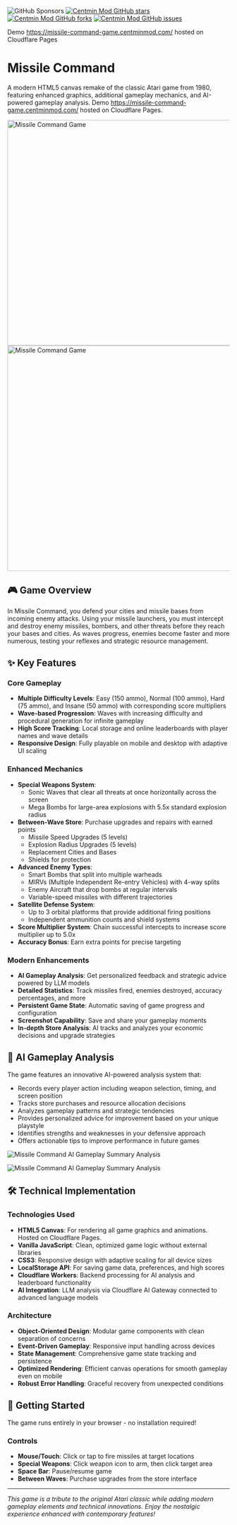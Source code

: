 ![GitHub Sponsors](https://img.shields.io/github/sponsors/centminmod) [![Centmin Mod GitHub stars](https://img.shields.io/github/stars/centminmod/atari-missile-command.svg?style=flat-square)](https://github.com/centminmod/atari-missile-command/stargazers) [![Centmin Mod GitHub forks](https://img.shields.io/github/forks/centminmod/atari-missile-command.svg?style=flat-square)](https://github.com/centminmod/atari-missile-command/network) [![Centmin Mod GitHub issues](https://img.shields.io/github/issues/centminmod/atari-missile-command.svg?style=flat-square)](https://github.com/centminmod/atari-missile-command/issues)

Demo https://missile-command-game.centminmod.com/ hosted on Cloudflare Pages

# Missile Command

A modern HTML5 canvas remake of the classic Atari game from 1980, featuring enhanced graphics, additional gameplay mechanics, and AI-powered gameplay analysis. Demo https://missile-command-game.centminmod.com/ hosted on Cloudflare Pages.

<img src="/images/logo1-1024x1024.png" alt="Missile Command Game" width="512" height="512">

<img src="/images/missile-command-product.png" alt="Missile Command Game" width="512" height="512">

## 🎮 Game Overview

In Missile Command, you defend your cities and missile bases from incoming enemy attacks. Using your missile launchers, you must intercept and destroy enemy missiles, bombers, and other threats before they reach your bases and cities. As waves progress, enemies become faster and more numerous, testing your reflexes and strategic resource management.

## ✨ Key Features

### Core Gameplay
- **Multiple Difficulty Levels**: Easy (150 ammo), Normal (100 ammo), Hard (75 ammo), and Insane (50 ammo) with corresponding score multipliers
- **Wave-based Progression**: Waves with increasing difficulty and procedural generation for infinite gameplay
- **High Score Tracking**: Local storage and online leaderboards with player names and wave details
- **Responsive Design**: Fully playable on mobile and desktop with adaptive UI scaling

### Enhanced Mechanics
- **Special Weapons System**: 
  - Sonic Waves that clear all threats at once horizontally across the screen
  - Mega Bombs for large-area explosions with 5.5x standard explosion radius
- **Between-Wave Store**: Purchase upgrades and repairs with earned points
  - Missile Speed Upgrades (5 levels)
  - Explosion Radius Upgrades (5 levels)
  - Replacement Cities and Bases
  - Shields for protection
- **Advanced Enemy Types**:
  - Smart Bombs that split into multiple warheads
  - MIRVs (Multiple Independent Re-entry Vehicles) with 4-way splits
  - Enemy Aircraft that drop bombs at regular intervals
  - Variable-speed missiles with different trajectories
- **Satellite Defense System**: 
  - Up to 3 orbital platforms that provide additional firing positions
  - Independent ammunition counts and shield systems
- **Score Multiplier System**: Chain successful intercepts to increase score multiplier up to 5.0x
- **Accuracy Bonus**: Earn extra points for precise targeting

### Modern Enhancements
- **AI Gameplay Analysis**: Get personalized feedback and strategic advice powered by LLM models
- **Detailed Statistics**: Track missiles fired, enemies destroyed, accuracy percentages, and more
- **Persistent Game State**: Automatic saving of game progress and configuration
- **Screenshot Capability**: Save and share your gameplay moments
- **In-depth Store Analysis**: AI tracks and analyzes your economic decisions and upgrade strategies

## 🧠 AI Gameplay Analysis

The game features an innovative AI-powered analysis system that:

- Records every player action including weapon selection, timing, and screen position
- Tracks store purchases and resource allocation decisions
- Analyzes gameplay patterns and strategic tendencies
- Provides personalized advice for improvement based on your unique playstyle
- Identifies strengths and weaknesses in your defensive approach
- Offers actionable tips to improve performance in future games

![Missile Command AI Gameplay Summary Analysis](/screenshots/gemini-2.5-pro-atari-missile-command-ai-summary-v1-1.png)

![Missile Command AI Gameplay Summary Analysis](/screenshots/gemini-2.5-pro-atari-missile-command-ai-summary-v1-2.png)

## 🛠️ Technical Implementation

### Technologies Used
- **HTML5 Canvas**: For rendering all game graphics and animations. Hosted on Cloudflare Pages.
- **Vanilla JavaScript**: Clean, optimized game logic without external libraries
- **CSS3**: Responsive design with adaptive scaling for all device sizes
- **LocalStorage API**: For saving game data, preferences, and high scores
- **Cloudflare Workers**: Backend processing for AI analysis and leaderboard functionality
- **AI Integration**: LLM analysis via Cloudflare AI Gateway connected to advanced language models

### Architecture
- **Object-Oriented Design**: Modular game components with clean separation of concerns
- **Event-Driven Gameplay**: Responsive input handling across devices
- **State Management**: Comprehensive game state tracking and persistence
- **Optimized Rendering**: Efficient canvas operations for smooth gameplay even on mobile
- **Robust Error Handling**: Graceful recovery from unexpected conditions

## 🚀 Getting Started

The game runs entirely in your browser - no installation required!

### Controls
- **Mouse/Touch**: Click or tap to fire missiles at target locations
- **Special Weapons**: Click weapon icon to arm, then click target area
- **Space Bar**: Pause/resume game
- **Between Waves**: Purchase upgrades from the store interface

---

*This game is a tribute to the original Atari classic while adding modern gameplay elements and technical innovations. Enjoy the nostalgic experience enhanced with contemporary features!*
